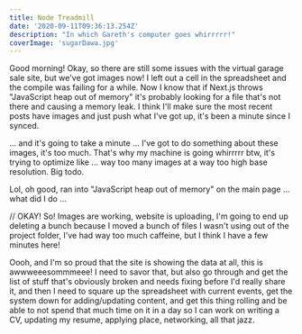 ```yaml
---
title: Node Treadmill
date: '2020-09-11T09:36:13.254Z'
description: "In which Gareth's computer goes whirrrrr!"
coverImage: 'sugarDawa.jpg'
---
```


Good morning! Okay, so there are still some issues with the virtual garage sale site, but we've got images now! I left out a cell in the spreadsheet and the compile was failing for a while. Now I know that if Next.js throws "JavaScript heap out of memory" it's probably looking for a file that's not there and causing a memory leak. I think I'll make sure the most recent posts have images and just push what I've got up, it's been a minute since I synced.

... and it's going to take a minute ... I've got to do something about these images, it's too much. That's why my machine is going whirrrrr btw, it's trying to optimize like ... way too many images at a way too high base resolution. Big todo.

Lol, oh good, ran into "JavaScript heap out of memory" on the main page ... what did I do ...

// OKAY! So! Images are working, website is uploading, I'm going to end up deleting a bunch because I moved a bunch of files I wasn't using out of the project folder, I've had way too much caffeine, but I think I have a few minutes here!

Oooh, and I'm so proud that the site is showing the data at all, this is awwweeesommmeee! I need to savor that, but also go through and get the list of stuff that's obviously broken and needs fixing before I'd really share it, and then I need to square up the spreadsheet with current events, get the system down for adding/updating content, and get this thing rolling and be able to not spend that much time on it in a day so I can work on writing a CV, updating my resume, applying place, networking, all that jazz.

